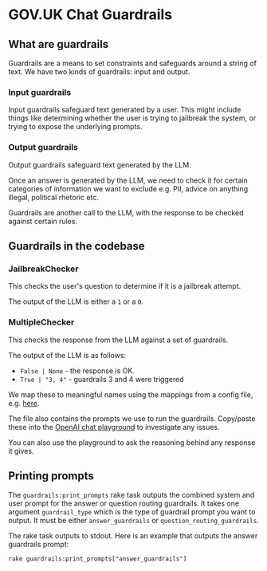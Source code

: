 # GOV.UK Chat Guardrails

## What are guardrails

Guardrails are a means to set constraints and safeguards around a string of text. We have two kinds of guardrails: input and output.

### Input guardrails

Input guardrails safeguard text generated by a user. This might include things like determining whether the user is trying to jailbreak the system, or trying to expose the underlying prompts.

### Output guardrails

Output guardrails safeguard text generated by the LLM.

Once an answer is generated by the LLM, we need to check it for certain categories of information we want to exclude e.g. PII, advice on anything illegal, political rhetoric etc.

Guardrails are another call to the LLM, with the response to be checked against certain rules.

## Guardrails in the codebase

### JailbreakChecker

This checks the user's question to determine if it is a jailbreak attempt.

The output of the LLM is either a `1` or a `0`.

### MultipleChecker

This checks the response from the LLM against a set of guardrails.

The output of the LLM is as follows:
* `False | None` - the response is OK.
* `True | "3, 4"` - guardrails 3 and 4 were triggered

We map these to meaningful names using the mappings from a config file, e.g. [here](../config/llm_prompts/answer_guardrails.yml).

The file also contains the prompts we use to run the guardrails. Copy/paste these into the [OpenAI chat playground](https://platform.openai.com/playground/chat?models=gpt-4o) to investigate any issues.

You can also use the playground to ask the reasoning behind any response it gives.

## Printing prompts

The `guardrails:print_prompts` rake task outputs the combined system and user prompt for the answer or question routing guardrails. It takes one argument
`guardrail_type` which is the type of guardrail prompt you want to output. It must be either `answer_guardrails` or `question_routing_guardrails`.

The rake task outputs to stdout. Here is an example that outputs the answer guardrails prompt:

```
rake guardrails:print_prompts["answer_guardrails"]
```
